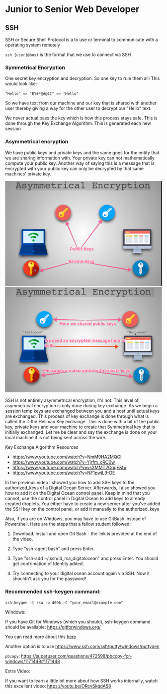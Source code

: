 # Junior to Senior Web Developer

## SSH
SSH or Secure Shell Protocol is a to use or terminal to communicate with a operating system remotely

`ssh {user}@host` is the format that we use to connect via SSH

### Symmetrical Encryption
One secret key encryption and decryption. So one key to rule them all! This would look like:

`"Hello" => "EY#*@#@)I" => "Hello"`

So we have text from our machine and our key that is shared with another user thereby giving a way for the other user to decrypt our "Hello" text.

We never actual pass the key which is how this process stays safe. This is done through the Key Exchange Algorithm. This is generated each new session


### Asymmetrical encryption
We have public keys and private keys and the same goes for the entity that we are sharing information with. Your private key can not mathematically compute your public key. Another way of saying this is a message that is encrypted with your public key can only be decrypted by that same machines' private key.

![asymmetrical encryption](asymmetrical.png)
![asymmetrical encryption decrypted](decrypted.png)

SSH is not entirely asymmetrical encryption, it's not. This level of asymmetrical encryption is only done during key exchange. As we begin a session temp keys are exchanged between you and a host until actual keys are exchanged. This process of key exchange is done through what is called the Diffie Hellman Key exchange. This is done with a bit of the public key, private keys and your machine to create that Symmetrical key that is initially exchanged. Let me be clear and say the exchange is done on your local machine it is not being sent across the wire.

Key Exchange Algorithm Resources
- https://www.youtube.com/watch?v=NmM9HA2MQGI
- https://www.youtube.com/watch?v=Yjrfm_oRO0w
- https://www.youtube.com/watch?v=vsXMMT2CqqE&t=
- https://www.youtube.com/watch?v=NF1pwjL9-DE

In the previous video I showed you how to add SSH keys to the authorized_keys of a Digital Ocean Server. Afterwards, I also showed you how to add it on the Digital Ocean control panel. Keep in mind that you cannot, use the control panel in Digital Ocean to add keys to already created droplets. You either have to create a new server after you've added the SSH key on the control panel, or add it manually to the authorized_keys



Also, if you are on Windows, you may have to use GitBash instead of Powershell. Here are the steps that a fellow student followed:

1. Download, install and open Git Bash - the link is provided at the end of the video.

2. Type "ssh-agent bash" and press Enter.

3. Type "ssh-add ~/.ssh/id_rsa_digitalocean" and press Enter. You should get confrimation of Identity added.

4. Try connecting to your digital ocean account again via SSH. Now it shouldn't ask you for the password!

### Recommended ssh-keygen command:

`ssh-keygen -t rsa -b 4096 -C "your_email@example.com"`


Windows:

If you have Git for Windows (which you should), ssh-keygen command should be available: https://gitforwindows.org/

You can read more about this [here](https://stackoverflow.com/questions/11771378/ssh-keygen-is-not-recognized-as-an-internal-or-external-command)

Another option is to use https://www.ssh.com/ssh/putty/windows/puttygen


`pbcopy`: https://superuser.com/questions/472598/pbcopy-for-windows/1171448#1171448


Extra Video:

If you want to learn a little bit more about how SSH works internally, watch this excellent video: https://youtu.be/ORcvSkgdA58